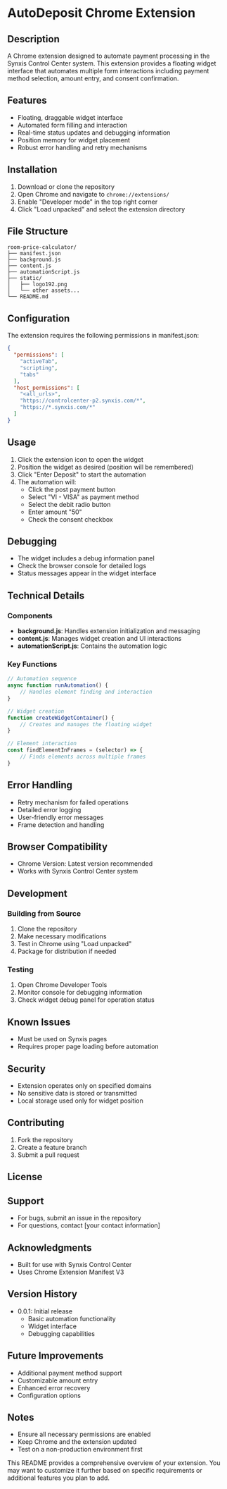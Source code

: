 # AutoDeposit Chrome Extension

## Description
A Chrome extension designed to automate payment processing in the Synxis Control Center system. This extension provides a floating widget interface that automates multiple form interactions including payment method selection, amount entry, and consent confirmation.

## Features
- Floating, draggable widget interface
- Automated form filling and interaction
- Real-time status updates and debugging information
- Position memory for widget placement
- Robust error handling and retry mechanisms

## Installation
1. Download or clone the repository
2. Open Chrome and navigate to `chrome://extensions/`
3. Enable "Developer mode" in the top right corner
4. Click "Load unpacked" and select the extension directory

## File Structure
```
room-price-calculator/
├── manifest.json
├── background.js
├── content.js
├── automationScript.js
├── static/
│   ├── logo192.png
│   └── other assets...
└── README.md
```

## Configuration
The extension requires the following permissions in manifest.json:
```json
{
  "permissions": [
    "activeTab",
    "scripting",
    "tabs"
  ],
  "host_permissions": [
    "<all_urls>",
    "https://controlcenter-p2.synxis.com/*",
    "https://*.synxis.com/*"
  ]
}
```

## Usage
1. Click the extension icon to open the widget
2. Position the widget as desired (position will be remembered)
3. Click "Enter Deposit" to start the automation
4. The automation will:
   - Click the post payment button
   - Select "VI - VISA" as payment method
   - Select the debit radio button
   - Enter amount "50"
   - Check the consent checkbox

## Debugging
- The widget includes a debug information panel
- Check the browser console for detailed logs
- Status messages appear in the widget interface

## Technical Details
### Components
- **background.js**: Handles extension initialization and messaging
- **content.js**: Manages widget creation and UI interactions
- **automationScript.js**: Contains the automation logic

### Key Functions
```javascript
// Automation sequence
async function runAutomation() {
    // Handles element finding and interaction
}

// Widget creation
function createWidgetContainer() {
    // Creates and manages the floating widget
}

// Element interaction
const findElementInFrames = (selector) => {
    // Finds elements across multiple frames
}
```

## Error Handling
- Retry mechanism for failed operations
- Detailed error logging
- User-friendly error messages
- Frame detection and handling

## Browser Compatibility
- Chrome Version: Latest version recommended
- Works with Synxis Control Center system

## Development
### Building from Source
1. Clone the repository
2. Make necessary modifications
3. Test in Chrome using "Load unpacked"
4. Package for distribution if needed

### Testing
1. Open Chrome Developer Tools
2. Monitor console for debugging information
3. Check widget debug panel for operation status

## Known Issues
- Must be used on Synxis pages
- Requires proper page loading before automation

## Security
- Extension operates only on specified domains
- No sensitive data is stored or transmitted
- Local storage used only for widget position

## Contributing
1. Fork the repository
2. Create a feature branch
3. Submit a pull request

## License


## Support
- For bugs, submit an issue in the repository
- For questions, contact [your contact information]

## Acknowledgments
- Built for use with Synxis Control Center
- Uses Chrome Extension Manifest V3

## Version History
- 0.0.1: Initial release
  - Basic automation functionality
  - Widget interface
  - Debugging capabilities

## Future Improvements
- Additional payment method support
- Customizable amount entry
- Enhanced error recovery
- Configuration options

## Notes
- Ensure all necessary permissions are enabled
- Keep Chrome and the extension updated
- Test on a non-production environment first

This README provides a comprehensive overview of your extension. You may want to customize it further based on specific requirements or additional features you plan to add.